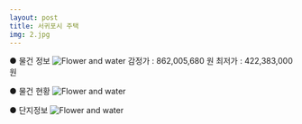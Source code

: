 ```yaml
---
layout: post
title: 서귀포시 주택
img: 2.jpg
---
```

● 물건 정보
![Flower and water]({{site.baseurl}}/images/pages/p7.jpg)
감정가 : 862,005,680 원    최저가 : 422,383,000 원

● 물건 현황
![Flower and water]({{site.baseurl}}/images/pages/p8.jpg)

● 단지정보 
![Flower and water]({{site.baseurl}}/images/pages/p9.jpg)